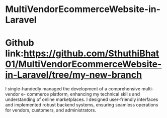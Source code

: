 # MultiVendorEcommerceWebsite-in-Laravel
# Github link:https://github.com/SthuthiBhat01/MultiVendorEcommerceWebsite-in-Laravel/tree/my-new-branch
I single-handedly managed the development of a comprehensive multi-vendor e- commerce platform, enhancing my technical skills and understanding of online marketplaces. I designed user-friendly interfaces and implemented robust backend systems, ensuring seamless operations for vendors, customers, and administrators.
